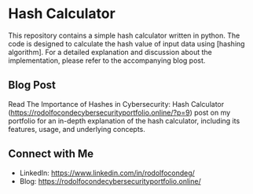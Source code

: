 # Hash Calculator

This repository contains a simple hash calculator written in python. The code is designed to calculate the hash value of input data using [hashing algorithm]. For a detailed explanation and discussion about the implementation, please refer to the accompanying blog post.

## Blog Post

Read The Importance of Hashes in Cybersecurity: Hash Calculator (https://rodolfocondecybersecurityportfolio.online/?p=9) post on my portfolio for an in-depth explanation of the hash calculator, including its features, usage, and underlying concepts.

## Connect with Me

- LinkedIn: https://www.linkedin.com/in/rodolfocondeg/
- Blog: https://rodolfocondecybersecurityportfolio.online/
